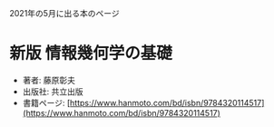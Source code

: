 2021年の5月に出る本のページ


# 新版 情報幾何学の基礎
* 著者: 藤原彰夫
* 出版社: 共立出版
* 書籍ページ: [https://www.hanmoto.com/bd/isbn/9784320114517](https://www.hanmoto.com/bd/isbn/9784320114517)
